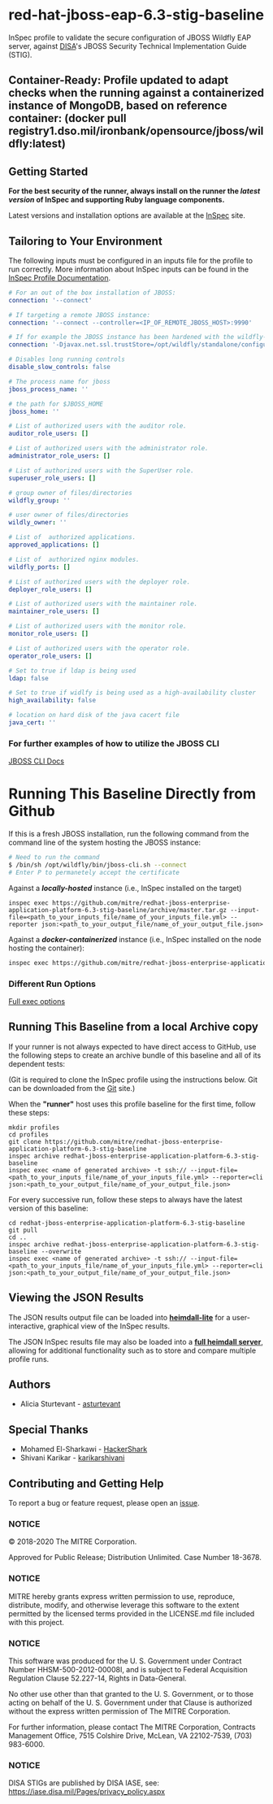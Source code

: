 # red-hat-jboss-eap-6.3-stig-baseline

InSpec profile to validate the secure configuration of JBOSS Wildfly EAP server, against [DISA](https://iase.disa.mil/stigs/)'s JBOSS Security Technical Implementation Guide (STIG).

## Container-Ready: Profile updated to adapt checks when the running against a containerized instance of MongoDB, based on reference container: (docker pull registry1.dso.mil/ironbank/opensource/jboss/wildfly:latest)

## Getting Started  

__For the best security of the runner, always install on the runner the _latest version_ of InSpec and supporting Ruby language components.__ 

Latest versions and installation options are available at the [InSpec](http://inspec.io/) site.

## Tailoring to Your Environment
The following inputs must be configured in an inputs file for the profile to run correctly. More information about InSpec inputs can be found in the [InSpec Profile Documentation](https://www.inspec.io/docs/reference/profiles/).

``` yaml
# For an out of the box installation of JBOSS: 
connection: '--connect'

# If targeting a remote JBOSS instance: 
connection: '--connect --controller=<IP_OF_REMOTE_JBOSS_HOST>:9990'

# If for example the JBOSS instance has been hardened with the wildfly-hardening cookbook (https://github.com/mitre/chef-red-hat-jboss-eap-6.3-stig-baseline) set the connection to the following:
connection: '-Djavax.net.ssl.trustStore=/opt/wildfly/standalone/configuration/a.jks --connect -u=test1 -p=test'

# Disables long running controls
disable_slow_controls: false

# The process name for jboss
jboss_process_name: ''

# the path for $JBOSS_HOME
jboss_home: ''

# List of authorized users with the auditor role.
auditor_role_users: []

# List of authorized users with the administrator role.
administrator_role_users: []

# List of authorized users with the SuperUser role.
superuser_role_users: []

# group owner of files/directories
wildfly_group: ''

# user owner of files/directories
wildly_owner: ''

# List of  authorized applications.
approved_applications: []

# List of  authorized nginx modules.
wildfly_ports: []

# List of authorized users with the deployer role.
deployer_role_users: []

# List of authorized users with the maintainer role.
maintainer_role_users: []

# List of authorized users with the monitor role.
monitor_role_users: []

# List of authorized users with the operator role.
operator_role_users: []

# Set to true if ldap is being used
ldap: false

# Set to true if widlfy is being used as a high-availability cluster
high_availability: false

# location on hard disk of the java cacert file
java_cert: ''
```

### For further examples of how to utilize the JBOSS CLI 
[JBOSS CLI Docs](https://docs.jboss.org/author/display/WFLY/Command+Line+Interface)

# Running This Baseline Directly from Github

If this is a fresh JBOSS installation, run the following command from the command line of the system hosting the JBOSS instance:

``` bash
# Need to run the command 
$ /bin/sh /opt/wildfly/bin/jboss-cli.sh --connect 
# Enter P to permanetely accept the certificate
```


Against a _**locally-hosted**_ instance (i.e., InSpec installed on the target)
```
inspec exec https://github.com/mitre/redhat-jboss-enterprise-application-platform-6.3-stig-baseline/archive/master.tar.gz --input-file=<path_to_your_inputs_file/name_of_your_inputs_file.yml> --reporter json:<path_to_your_output_file/name_of_your_output_file.json>
```
Against a _**docker-containerized**_ instance (i.e., InSpec installed on the node hosting the container):
```bash
inspec exec https://github.com/mitre/redhat-jboss-enterprise-application-platform-6.3-stig-baseline/archive/master.tar.gz -t docker://instance_id --input-file <path_to_your_input_file/name_of_your_input_file.yml> --reporter json:<path_to_your_output_file/name_of_your_output_file.json> 
```

### Different Run Options

  [Full exec options](https://docs.chef.io/inspec/cli/#options-3)

## Running This Baseline from a local Archive copy 

If your runner is not always expected to have direct access to GitHub, use the following steps to create an archive bundle of this baseline and all of its dependent tests:

(Git is required to clone the InSpec profile using the instructions below. Git can be downloaded from the [Git](https://git-scm.com/book/en/v2/Getting-Started-Installing-Git) site.)

When the __"runner"__ host uses this profile baseline for the first time, follow these steps: 

```
mkdir profiles
cd profiles
git clone https://github.com/mitre/redhat-jboss-enterprise-application-platform-6.3-stig-baseline
inspec archive redhat-jboss-enterprise-application-platform-6.3-stig-baseline
inspec exec <name of generated archive> -t ssh:// --input-file=<path_to_your_inputs_file/name_of_your_inputs_file.yml> --reporter=cli json:<path_to_your_output_file/name_of_your_output_file.json>
```
For every successive run, follow these steps to always have the latest version of this baseline:

```
cd redhat-jboss-enterprise-application-platform-6.3-stig-baseline
git pull
cd ..
inspec archive redhat-jboss-enterprise-application-platform-6.3-stig-baseline --overwrite
inspec exec <name of generated archive> -t ssh:// --input-file=<path_to_your_inputs_file/name_of_your_inputs_file.yml> --reporter=cli json:<path_to_your_output_file/name_of_your_output_file.json>
```

## Viewing the JSON Results

The JSON results output file can be loaded into __[heimdall-lite](https://heimdall-lite.mitre.org/)__ for a user-interactive, graphical view of the InSpec results. 

The JSON InSpec results file may also be loaded into a __[full heimdall server](https://github.com/mitre/heimdall)__, allowing for additional functionality such as to store and compare multiple profile runs.

## Authors
* Alicia Sturtevant - [asturtevant](https://github.com/asturtevant)

## Special Thanks 
* Mohamed El-Sharkawi - [HackerShark](https://github.com/HackerShark)
* Shivani Karikar - [karikarshivani](https://github.com/karikarshivani)

## Contributing and Getting Help
To report a bug or feature request, please open an [issue](https://github.com/mitre/redhat-jboss-enterprise-application-platform-6.3-stig-baseline/issues/new).

### NOTICE

© 2018-2020 The MITRE Corporation.

Approved for Public Release; Distribution Unlimited. Case Number 18-3678.

### NOTICE
MITRE hereby grants express written permission to use, reproduce, distribute, modify, and otherwise leverage this software to the extent permitted by the licensed terms provided in the LICENSE.md file included with this project.

### NOTICE  

This software was produced for the U. S. Government under Contract Number HHSM-500-2012-00008I, and is subject to Federal Acquisition Regulation Clause 52.227-14, Rights in Data-General.  

No other use other than that granted to the U. S. Government, or to those acting on behalf of the U. S. Government under that Clause is authorized without the express written permission of The MITRE Corporation. 

For further information, please contact The MITRE Corporation, Contracts Management Office, 7515 Colshire Drive, McLean, VA  22102-7539, (703) 983-6000.  

### NOTICE

DISA STIGs are published by DISA IASE, see: https://iase.disa.mil/Pages/privacy_policy.aspx   
